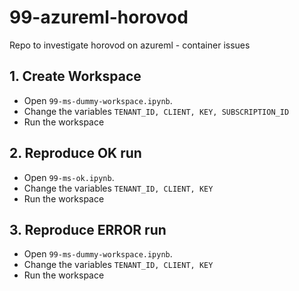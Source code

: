 # 99-azureml-horovod
Repo to investigate horovod on azureml - container issues



## 1. Create Workspace

- Open `99-ms-dummy-workspace.ipynb`.
- Change the variables `TENANT_ID, CLIENT, KEY, SUBSCRIPTION_ID`
- Run the workspace



## 2. Reproduce OK run

- Open `99-ms-ok.ipynb`.
- Change the variables `TENANT_ID, CLIENT, KEY`
- Run the workspace



## 3. Reproduce ERROR run

- Open `99-ms-dummy-workspace.ipynb`.
- Change the variables `TENANT_ID, CLIENT, KEY`
- Run the workspace
